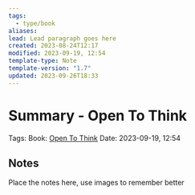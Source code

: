 ```yaml
---
tags:
  - type/book
aliases: 
lead: Lead paragraph goes here
created: 2023-08-24T12:17
modified: 2023-09-19, 12:54
template-type: Note
template-version: "1.7"
updated: 2023-09-26T18:33
---
```


# Summary - Open To Think

Tags: 
Book: [Open To Think](https://www.danpontefract.com/books/open-to-think/)
Date: 2023-09-19, 12:54

## Notes

Place the notes here, use images to remember better